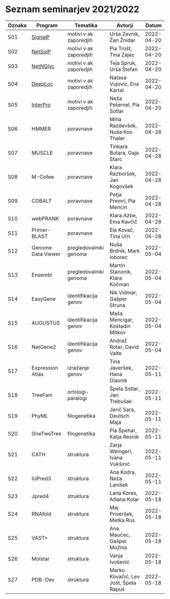 # Seznam seminarjev 2021/2022

| Oznaka | Program            | Tematika               | Avtorji                              | Datum      |
| ------ | ------------------ | ---------------------- | ------------------------------------ | ---------- |
| S01    | [SignalP](s01-signalp)   | motivi v ak zaporedjih | Urša Zevnik, Žan Žnidar    | 2022-04-20 |
| S02    | [NetSolP](s02-netsolp)   | motivi v ak zaporedjih | Pia Trošt, Tina Zajec      | 2022-04-20 |
| S03    | [NetNGlyc](s03-netnglyc) | motivi v ak zaporedjih | Teja Spruk, Urša Štefan    | 2022-04-20 |
| S04    | [DeepLoc](s04-deeploc)   | motivi v ak zaporedjih | Natasa Vujovic, Ena Kartal | 2022-04-20 |
| S05    | [InterPro](s05-interpro) | motivi v ak zaporedjih | Neža Peternel, Pia Sotlar  | 2022-04-20 |
| S06    | HMMER              | poravnave              | Miha Razdevšek, Nuša Kos Thaler      | 2022-04-28 |
| S07    | MUSCLE             | poravnave              | Tinkara Butara, Gaja Starc           | 2022-04-28 |
| S08    | M-Cofee            | poravnave              | Klara Razboršek, Jan Kogovšek        | 2022-04-28 |
| S09    | COBALT             | poravnave              | Petja Premrl, Pia Mencin             | 2022-04-28 |
| S10    | webPRANK           | poravnave              | Klara Ažbe, Ema Kavčič               | 2022-04-28 |
| S11    | Primer-BLAST       | poravnave              | Ela Kovač, Tina Urh                  | 2022-04-28 |
| S12    | Genome Data Viewer | pregledovalniki genoma | Nuša Brdnik, Mark loborec            | 2022-05-04 |
| S13    | Ensembl            | pregledovalniki genoma | Martin Stanonik, Klara Kočman        | 2022-05-04 |
| S14    | EasyGene           | identifikacija genov   | Nik Vidmar, Gašper Struna            | 2022-05-04 |
| S15    | AUGUSTUS           | identifikacija genov   | Maša Mencigar, Kostadin Mitkov       | 2022-05-04 |
| S16    | NetGene2           | identifikacija genov   | Andraž Rotar, David Valte            | 2022-05-04 |
| S17    | Expression Atlas   | izražanje genov        | Tina Javeršek, Hana Glavnik          | 2022-05-11 |
| S18    | TreeFam            | ortologi-paralogi      | Špela Sotlar, Jan Trebušak           | 2022-05-11 |
| S19    | PhyML              | filogenetika           | Jerič Sara, Deutsch Maja             | 2022-05-11 |
| S20    | OneTwoTree         | filogenetika           | Pia Špehar, Katja Resnik             | 2022-05-11 |
| S21    | CATH               | struktura              | Zarja Weingerl, Ivana Vukšinić       | 2022-05-11 |
| S22    | IUPred3            | struktura              | Ana Kodra, Neža Lanišek              | 2022-05-11 |
| S23    | Jpred4             | struktura              | Lana Kores, Alliana Kolar            | 2022-05-18 |
| S24    | RNAfold            | struktura              | Maj Priveršek, Metka Rus             | 2022-05-18 |
| S25    | VAST+              | struktura              | Ana Maučec, Gašper Možina            | 2022-05-18 |
| S26    | Molstar            | struktura              | Vanja Ivošević                       | 2022-05-18 |
| S27    | PDB-Dev            | struktura              | Marko Kovačić, Lev Jošt, Špela Rapuš | 2022-05-18 |